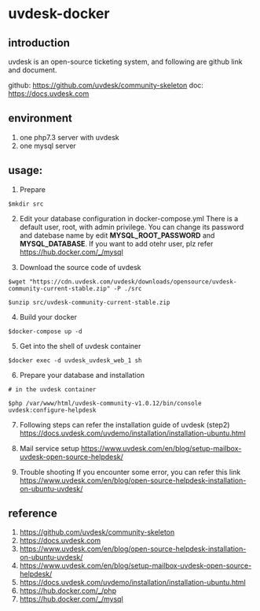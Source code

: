# uvdesk-docker

## introduction
uvdesk is an open-source ticketing system, and following are github link and document.

github: https://github.com/uvdesk/community-skeleton
doc: https://docs.uvdesk.com

## environment
1. one php7.3 server with uvdesk 
2. one mysql server

## usage:
1. Prepare
```
$mkdir src
```

2. Edit your database configuration in docker-compose.yml
There is a default user, root, with admin privilege. You can change its password and datebase name by edit **MYSQL_ROOT_PASSWORD** and **MYSQL_DATABASE**. If you want to add otehr user, plz refer https://hub.docker.com/_/mysql

3. Download the source code of uvdesk
```
$wget "https://cdn.uvdesk.com/uvdesk/downloads/opensource/uvdesk-community-current-stable.zip" -P ./src

$unzip src/uvdesk-community-current-stable.zip
```

4. Build your docker
```
$docker-compose up -d
```

5. Get into the shell of uvdesk container
```
$docker exec -d uvdesk_uvdesk_web_1 sh
```

6. Prepare your database and installation
```
# in the uvdesk container

$php /var/www/html/uvdesk-community-v1.0.12/bin/console uvdesk:configure-helpdesk
```
7. Following steps can refer the installation guide of uvdesk (step2)
https://docs.uvdesk.com/uvdemo/installation/installation-ubuntu.html

8. Mail service setup
https://www.uvdesk.com/en/blog/setup-mailbox-uvdesk-open-source-helpdesk/

9. Trouble shooting
If you encounter some error, you can refer this link https://www.uvdesk.com/en/blog/open-source-helpdesk-installation-on-ubuntu-uvdesk/
    
## reference
1. https://github.com/uvdesk/community-skeleton
2. https://docs.uvdesk.com
3. https://www.uvdesk.com/en/blog/open-source-helpdesk-installation-on-ubuntu-uvdesk/
4.   https://www.uvdesk.com/en/blog/setup-mailbox-uvdesk-open-source-helpdesk/
5. https://docs.uvdesk.com/uvdemo/installation/installation-ubuntu.html
6. https://hub.docker.com/_/php
7. https://hub.docker.com/_/mysql